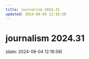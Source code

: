```yaml
---
title: journalism 2024.31
updated: 2024-08-04 12:16:58
---
```


# journalism 2024.31

(date: 2024-08-04 12:16:58)

